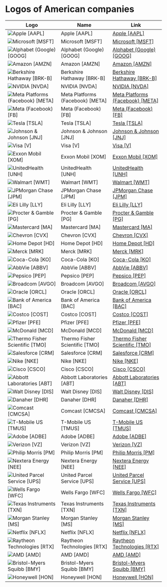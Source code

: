# Logos of American companies

| Logo | Name  | Link |
| ---- | ----  | ---- |
| ![Apple [AAPL]](/img/128/AAPL-561df3a5.png) | Apple [AAPL] | [Apple [AAPL]](apple/logo/ ) |
| ![Microsoft [MSFT]](/img/128/MSFT-d4084efe.png) | Microsoft [MSFT] | [Microsoft [MSFT]](microsoft/logo/ ) |
| ![Alphabet (Google) [GOOG]](/img/128/GOOG-db4ce2fa.png) | Alphabet (Google) [GOOG] | [Alphabet (Google) [GOOG]](alphabet-google/logo/ ) |
| ![Amazon [AMZN]](/img/128/AMZN-a0a79e0f.png) | Amazon [AMZN] | [Amazon [AMZN]](amazon/logo/ ) |
| ![Berkshire Hathaway  [BRK-B]](/img/128/BRK-B-bb625ff0.png) | Berkshire Hathaway  [BRK-B] | [Berkshire Hathaway  [BRK-B]](berkshire-hathaway/logo/ ) |
| ![NVIDIA [NVDA]](/img/128/NVDA-a0685949.png) | NVIDIA [NVDA] | [NVIDIA [NVDA]](nvidia/logo/ ) |
| ![Meta Platforms (Facebook) [META]](/img/128/META-bdde1ff6.png) | Meta Platforms (Facebook) [META] | [Meta Platforms (Facebook) [META]](meta-platforms/logo/ ) |
| ![Meta (Facebook) [FB]](/img/128/FB-6574e201.png) | Meta (Facebook) [FB] | [Meta (Facebook) [FB]](facebook/logo/ ) |
| ![Tesla [TSLA]](/img/128/TSLA-003fc2b3.png) | Tesla [TSLA] | [Tesla [TSLA]](tesla/logo/ ) |
| ![Johnson & Johnson [JNJ]](/img/128/JNJ-f011ccc4.png) | Johnson & Johnson [JNJ] | [Johnson & Johnson [JNJ]](johnson-and-johnson/logo/ ) |
| ![Visa [V]](/img/128/V-6f36b1b0.png) | Visa [V] | [Visa [V]](visa/logo/ ) |
| ![Exxon Mobil [XOM]](/img/128/XOM-187c54af.png) | Exxon Mobil [XOM] | [Exxon Mobil [XOM]](exxon-mobil/logo/ ) |
| ![UnitedHealth [UNH]](/img/128/UNH-bcd16bd0.png) | UnitedHealth [UNH] | [UnitedHealth [UNH]](united-health/logo/ ) |
| ![Walmart [WMT]](/img/128/WMT-89d8fde7.png) | Walmart [WMT] | [Walmart [WMT]](walmart/logo/ ) |
| ![JPMorgan Chase [JPM]](/img/128/JPM-de90e814.png) | JPMorgan Chase [JPM] | [JPMorgan Chase [JPM]](jp-morgan-chase/logo/ ) |
| ![Eli Lilly [LLY]](/img/128/LLY-90964c93.png) | Eli Lilly [LLY] | [Eli Lilly [LLY]](eli-lilly/logo/ ) |
| ![Procter & Gamble [PG]](/img/128/PG-94d02266.png) | Procter & Gamble [PG] | [Procter & Gamble [PG]](procter-and-gamble/logo/ ) |
| ![Mastercard [MA]](/img/128/MA-c5ac758c.png) | Mastercard [MA] | [Mastercard [MA]](mastercard/logo/ ) |
| ![Chevron [CVX]](/img/128/CVX-01a0fc81.png) | Chevron [CVX] | [Chevron [CVX]](chevron/logo/ ) |
| ![Home Depot [HD]](/img/128/HD-cfbb3285.png) | Home Depot [HD] | [Home Depot [HD]](home-depot/logo/ ) |
| ![Merck [MRK]](/img/128/MRK-d0c3fb5d.png) | Merck [MRK] | [Merck [MRK]](merck/logo/ ) |
| ![Coca-Cola [KO]](/img/128/KO-2819ca78.png) | Coca-Cola [KO] | [Coca-Cola [KO]](coca-cola/logo/ ) |
| ![AbbVie [ABBV]](/img/128/ABBV-f1b16c99.png) | AbbVie [ABBV] | [AbbVie [ABBV]](abbvie/logo/ ) |
| ![Pepsico [PEP]](/img/128/PEP-845a21f8.png) | Pepsico [PEP] | [Pepsico [PEP]](pepsico/logo/ ) |
| ![Broadcom [AVGO]](/img/128/AVGO-64692aa1.png) | Broadcom [AVGO] | [Broadcom [AVGO]](broadcom/logo/ ) |
| ![Oracle [ORCL]](/img/128/ORCL-401a5cf0.png) | Oracle [ORCL] | [Oracle [ORCL]](oracle/logo/ ) |
| ![Bank of America  [BAC]](/img/128/BAC-bafafead.png) | Bank of America  [BAC] | [Bank of America  [BAC]](bank-of-america/logo/ ) |
| ![Costco [COST]](/img/128/COST-165ddf53.png) | Costco [COST] | [Costco [COST]](costco/logo/ ) |
| ![Pfizer [PFE]](/img/128/PFE-dd57af71.png) | Pfizer [PFE] | [Pfizer [PFE]](pfizer/logo/ ) |
| ![McDonald [MCD]](/img/128/MCD-ebf0cb46.png) | McDonald [MCD] | [McDonald [MCD]](mcdonald/logo/ ) |
| ![Thermo Fisher Scientific [TMO]](/img/128/TMO-c95fae2b.png) | Thermo Fisher Scientific [TMO] | [Thermo Fisher Scientific [TMO]](thermo-fisher-scientific/logo/ ) |
| ![Salesforce [CRM]](/img/128/CRM-da285e55.png) | Salesforce [CRM] | [Salesforce [CRM]](salesforce/logo/ ) |
| ![Nike [NKE]](/img/128/NKE-5a020eb7.png) | Nike [NKE] | [Nike [NKE]](nike/logo/ ) |
| ![Cisco [CSCO]](/img/128/CSCO-4ae36ef9.png) | Cisco [CSCO] | [Cisco [CSCO]](cisco/logo/ ) |
| ![Abbott Laboratories [ABT]](/img/128/ABT-98af6c0e.png) | Abbott Laboratories [ABT] | [Abbott Laboratories [ABT]](abbott-laboratories/logo/ ) |
| ![Walt Disney [DIS]](/img/128/DIS-69b50ad6.png) | Walt Disney [DIS] | [Walt Disney [DIS]](walt-disney/logo/ ) |
| ![Danaher [DHR]](/img/128/DHR-9a562a52.png) | Danaher [DHR] | [Danaher [DHR]](danaher/logo/ ) |
| ![Comcast [CMCSA]](/img/128/CMCSA-7898d37a.png) | Comcast [CMCSA] | [Comcast [CMCSA]](comcast/logo/ ) |
| ![T-Mobile US [TMUS]](/img/128/TMUS-a7712af4.png) | T-Mobile US [TMUS] | [T-Mobile US [TMUS]](t-mobile-us/logo/ ) |
| ![Adobe [ADBE]](/img/128/ADBE-09353146.png) | Adobe [ADBE] | [Adobe [ADBE]](adobe/logo/ ) |
| ![Verizon [VZ]](/img/128/VZ-b0cd495c.png) | Verizon [VZ] | [Verizon [VZ]](verizon/logo/ ) |
| ![Philip Morris [PM]](/img/128/PM-f59b05bb.png) | Philip Morris [PM] | [Philip Morris [PM]](philip-morris/logo/ ) |
| ![Nextera Energy [NEE]](/img/128/NEE-de4dbfda.png) | Nextera Energy [NEE] | [Nextera Energy [NEE]](nextera-energy/logo/ ) |
| ![United Parcel Service [UPS]](/img/128/UPS-631a3677.png) | United Parcel Service [UPS] | [United Parcel Service [UPS]](ups/logo/ ) |
| ![Wells Fargo [WFC]](/img/128/WFC-1101bb04.png) | Wells Fargo [WFC] | [Wells Fargo [WFC]](wells-fargo/logo/ ) |
| ![Texas Instruments [TXN]](/img/128/TXN-85987635.png) | Texas Instruments [TXN] | [Texas Instruments [TXN]](texas-instruments/logo/ ) |
| ![Morgan Stanley [MS]](/img/128/MS-9034f4d1.png) | Morgan Stanley [MS] | [Morgan Stanley [MS]](morgan-stanley/logo/ ) |
| ![Netflix [NFLX]](/img/128/NFLX-22c5791a.png) | Netflix [NFLX] | [Netflix [NFLX]](netflix/logo/ ) |
| ![Raytheon Technologies [RTX]](/img/128/RTX-bf9db9d5.png) | Raytheon Technologies [RTX] | [Raytheon Technologies [RTX]](raytheon-technologies/logo/ ) |
| ![AMD [AMD]](/img/128/AMD-b72258b0.png) | AMD [AMD] | [AMD [AMD]](amd/logo/ ) |
| ![Bristol-Myers Squibb [BMY]](/img/128/BMY-940cf095.png) | Bristol-Myers Squibb [BMY] | [Bristol-Myers Squibb [BMY]](bristol-myers-squibb/logo/ ) |
| ![Honeywell [HON]](/img/128/HON-701122ce.png) | Honeywell [HON] | [Honeywell [HON]](honeywell/logo/ ) |
